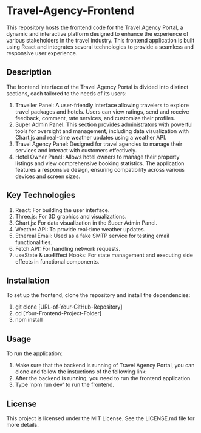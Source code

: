 # Travel-Agency-Frontend
This repository hosts the frontend code for the Travel Agency Portal, a dynamic and interactive platform designed to enhance the experience of various stakeholders in the travel industry. This frontend application is built using React and integrates several technologies to provide a seamless and responsive user experience.
## Description
The frontend interface of the Travel Agency Portal is divided into distinct sections, each tailored to the needs of its users:
1. Traveller Panel: A user-friendly interface allowing travelers to explore travel packages and hotels. Users can view ratings, send and receive feedback, comment, rate services, and customize their profiles.
2. Super Admin Panel: This section provides administrators with powerful tools for oversight and management, including data visualization with Chart.js and real-time weather updates using a weather API.
3. Travel Agency Panel: Designed for travel agencies to manage their services and interact with customers effectively.
4. Hotel Owner Panel: Allows hotel owners to manage their property listings and view comprehensive booking statistics.
The application features a responsive design, ensuring compatibility across various devices and screen sizes.
## Key Technologies
1. React: For building the user interface.
2. Three.js: For 3D graphics and visualizations.
3. Chart.js: For data visualization in the Super Admin Panel.
4. Weather API: To provide real-time weather updates.
5. Ethereal Email: Used as a fake SMTP service for testing email functionalities.
6. Fetch API: For handling network requests.
7. useState & useEffect Hooks: For state management and executing side effects in functional components.
## Installation
To set up the frontend, clone the repository and install the dependencies:
1. git clone [URL-of-Your-GitHub-Repository]
2. cd [Your-Frontend-Project-Folder]
3. npm install
## Usage
To run the application:
1. Make sure that the backend is running of Travel Agency Portal, you can clone and follow the instuctions of the following link: 
2. After the backend is running, you need to run the frontend application.
3. Type 'npm run dev' to run the frontend.
## License
This project is licensed under the MIT License. See the LICENSE.md file for more details.

